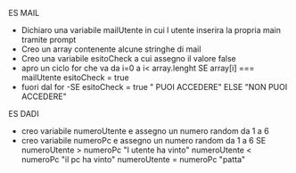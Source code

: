 ES MAIL

- Dichiaro una variabile mailUtente in cui l utente inserira la propria main tramite prompt
- Creo un array contenente alcune stringhe di mail
- Creo una variabile esitoCheck a cui assegno il valore false
- apro un ciclo for che va da i=0 a i< array.lenght
    SE array[i] === mailUtente
        esitoCheck = true
- fuori dal for
-SE esitoCheck = true 
    " PUOI ACCEDERE"
 ELSE
    "NON PUOI ACCEDERE"



ES DADI
- creo variabile numeroUtente e assegno un numero random da 1 a 6
- creo variabile numeroPc e assegno un numero random da 1 a 6
SE
    numeroUtente > numeroPc
        "l utente ha vinto"
    numeroUtente < numeroPc
        "il pc  ha vinto"
    numeroUtente = numeroPc
        "patta"
        